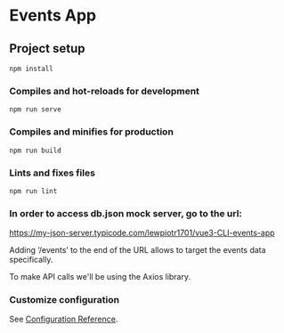 # Events App

## Project setup
```
npm install
```

### Compiles and hot-reloads for development
```
npm run serve
```

### Compiles and minifies for production
```
npm run build
```

### Lints and fixes files
```
npm run lint
```

### In order to access db.json mock server, go to the url:

https://my-json-server.typicode.com/lewpiotr1701/vue3-CLI-events-app

Adding ‘/events’ to the end of the URL allows to target the events data specifically.

To make API calls we'll be using the Axios library.


### Customize configuration
See [Configuration Reference](https://cli.vuejs.org/config/).
